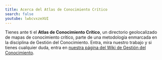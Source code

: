 ```yaml
---
title: Acerca del Atlas de Conocimiento Crítico
search: false
youtube: lwbcvxzeXUI
---
```


Tienes ante ti el **Atlas de Conocimiento Crítico**, un directorio geolocalizado de mapas de conocimiento crítico, parte de una metodología enmarcada en la disciplina de Gestión del Conocimiento. Entra, mira nuestro trabajo y si tienes cualquier duda, entra en [nuestra página del Wiki de Gestión del Conocimiento](https://ws168.juntadeandalucia.es/wikigestionC/index.php?title=Mapa_de_Conocimiento_Cr%C3%ADtico).
